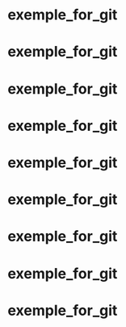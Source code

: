 # exemple_for_git
# exemple_for_git
# exemple_for_git
# exemple_for_git
# exemple_for_git
# exemple_for_git
# exemple_for_git
# exemple_for_git
# exemple_for_git